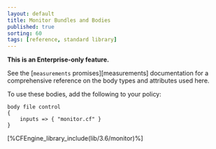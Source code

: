 ```yaml
---
layout: default
title: Monitor Bundles and Bodies
published: true
sorting: 60
tags: [reference, standard library]
---
```

**This is an Enterprise-only feature.**

See the [`measurements` promises][measurements] documentation for a
comprehensive reference on the body types and attributes used here.

To use these bodies, add the following to your policy:

```cf3
body file control
{
	inputs => { "monitor.cf" }
}
```



[%CFEngine_library_include(lib/3.6/monitor)%]

